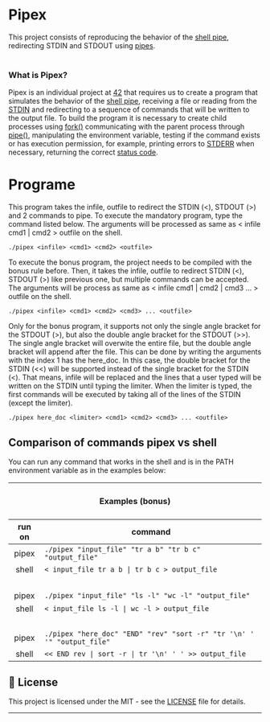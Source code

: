 # Pipex

This project consists of reproducing the behavior of the [shell pipe](https://www.geeksforgeeks.org/piping-in-unix-or-linux/), redirecting STDIN and STDOUT using [pipes](https://www.geeksforgeeks.org/pipe-system-call/).<br><br>

### What is Pipex?
Pipex is an individual project at [42](42sp.org.br) that requires us to create a program that simulates the behavior of the [shell pipe](https://www.geeksforgeeks.org/piping-in-unix-or-linux/), receiving a file or reading from the [STDIN](https://en.wikipedia.org/wiki/Standard_streams) and redirecting to a sequence of commands that will be written to the output file. To build the program it is necessary to create child processes using [fork()](https://www.geeksforgeeks.org/fork-system-call/) communicating with the parent process through [pipe()](https://www.geeksforgeeks.org/pipe-system-call/), manipulating the environment variable, testing if the command exists or has execution permission, for example, printing errors to [STDERR](https://en.wikipedia.org/wiki/Standard_streams) when necessary, returning the correct [status code](https://www.geeksforgeeks.org/exit-codes-in-c-c-with-examples/).

# Programe
This program takes the infile, outfile to redirect the STDIN (<), STDOUT (>) and 2 commands to pipe. To execute the mandatory program, type the command listed below. The arguments will be processed as same as < infile cmd1 | cmd2 > outfile on the shell.
```
./pipex <infile> <cmd1> <cmd2> <outfile>
```
To execute the bonus program, the project needs to be compiled with the bonus rule before. Then, it takes the infile, outfile to redirect STDIN (<), STDOUT (>) like previous one, but multiple commands can be accepted. The arguments will be process as same as < infile cmd1 | cmd2 | cmd3 ... > outfile on the shell.
```
./pipex <infile> <cmd1> <cmd2> <cmd3> ... <outfile>
```
Only for the bonus program, it supports not only the single angle bracket for the STDOUT (>), but also the double angle bracket for the STDOUT (>>). The single angle bracket will overwite the entire file, but the double angle bracket will append after the file. This can be done by writing the arguments with the index 1 has the here_doc. In this case, the double bracket for the STDIN (<<) will be supported instead of the single bracket for the STDIN (<). That means, infile will be replaced and the lines that a user typed will be written on the STDIN until typing the limiter. When the limiter is typed, the first commands will be executed by taking all of the lines of the STDIN (except the limiter).
```
./pipex here_doc <limiter> <cmd1> <cmd2> <cmd3> ... <outfile>
```

## Comparison of commands pipex vs shell
You can run any command that works in the shell and is in the PATH environment variable as in the examples below:

<table>
	<thead>
		<tr>
			<th colspan=3><h4>Examples (bonus)</h4></th>
		</tr>
		<tr>
			<th>run on</th>
			<th>command</th>
		</tr>
	</thead>
	<tbody>
	</thead>
		<tr>
			<td align="center">pipex</td>
			<td><code>./pipex "input_file" "tr a b" "tr b c" "output_file"</code></td>
		</tr>
		<tr>
			<td align="center">shell</td>
			<td><code>< input_file tr a b | tr b c > output_file</code></td>
		</tr>
		<tr>
			<td><br></td>
		</tr>
		 <tr>
			<td align="center">pipex</td>
			<td><code>./pipex "input_file" "ls -l" "wc -l" "output_file"</code></td>
		</tr>
		<tr>
			<td align="center">shell</td>
			<td><code>< input_file ls -l | wc -l > output_file</code></td>
		</tr>
		<tr>
			<td><br></td>
		</tr>
		 <tr>
			<td align="center">pipex</td>
			<td><code>./pipex "here_doc" "END" "rev" "sort -r" "tr '\n' ' '" "output_file"</code></td>
		</tr>
		<tr>
			<td align="center">shell</td>
			<td><code><< END rev | sort -r | tr '\n' ' ' >> output_file</code></td>
		</tr>
	</tbody>
</table>

## 📝 License

This project is licensed under the MIT - see the [LICENSE](LICENSE) file for details.

---
